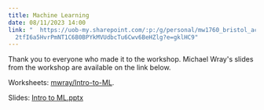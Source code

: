 ```yaml
---
title: Machine Learning
date: 08/11/2023 14:00
link: "  https://uob-my.sharepoint.com/:p:/g/personal/mw1760_bristol_ac_uk/EYGB\
  2tfI6a5HvrPmNT1C6B0BPYkMVUdbcTu6Cwv6BeHZlg?e=gklHC9"
---
```

Thank you to everyone who made it to the workshop. Michael Wray's slides from the workshop are available on the link below.

Worksheets: [mwray/Intro-to-ML](https://github.com/mwray/Intro-to-ML).

Slides: [Intro to ML.pptx](https://uob-my.sharepoint.com/:p:/g/personal/mw1760_bristol_ac_uk/EYGB2tfI6a5HvrPmNT1C6B0BPYkMVUdbcTu6Cwv6BeHZlg?e=gklHC9)

